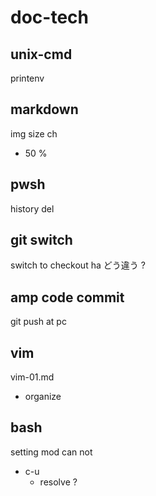 
# doc-tech


## unix-cmd

printenv


## markdown

img size ch
- 50 %


## pwsh

history del


## git switch

switch to checkout ha どう違う ?


## amp code commit

git push at pc


## vim

vim-01.md
- organize


## bash

setting mod can not
- c-u
  - resolve ?




